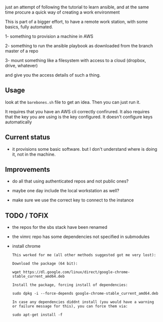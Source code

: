 just an attempt of following the tutorial to learn ansible, and at the same time procure a quick way of creating a work environment

This is part of a bigger effort, to have a remote work station, with some basics, fully automated.

1- something to provision a machine in AWS

2- something to run the ansible playbook as downloaded from the branch master of a repo

3- mount something like a filesystem with access to a cloud (dropbox, drive, whatever)

and give you the access details of such a thing. 

## Usage 

look at the `barebones.sh` file to get an idea. Then you can just run it.

It requires that you have an AWS cli correctly confirured. It also requires that the key you are using is the key configured. 
It doesn't configure keys automatically


## Current status

- it provisions some basic software. but I don't understand where is doing it, not in the machine.

## Improvements

- do all that using authenticated repos and not public ones?

- maybe one day include the local workstation as well?

- make sure we use the correct key to connect to the instance


## TODO / TOFIX

- the repos for the sbs stack have been renamed

- the vimrc repo has some dependencies not specified in submodules

- install chrome 
    

      This worked for me (all other methods suggested got me very lost):

      Download the package (64 bit):

      wget https://dl.google.com/linux/direct/google-chrome-stable_current_amd64.deb

      Install the package, forcing install of dependencies:

      sudo dpkg -i --force-depends google-chrome-stable_current_amd64.deb

      In case any dependencies diddnt install (you would have a warning or failure message for this), you can force them via:

      sudo apt-get install -f

